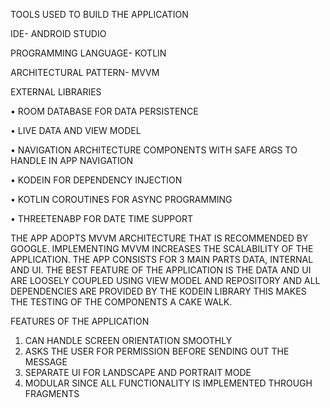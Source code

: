 TOOLS USED TO BUILD THE APPLICATION

IDE- ANDROID STUDIO

PROGRAMMING LANGUAGE- KOTLIN

ARCHITECTURAL PATTERN- MVVM

EXTERNAL LIBRARIES

• ROOM DATABASE FOR DATA PERSISTENCE

• LIVE DATA AND VIEW MODEL

• NAVIGATION ARCHITECTURE COMPONENTS WITH SAFE ARGS TO HANDLE IN
APP NAVIGATION

• KODEIN FOR DEPENDENCY INJECTION

• KOTLIN COROUTINES FOR ASYNC PROGRAMMING

• THREETENABP FOR DATE TIME SUPPORT

THE APP ADOPTS MVVM ARCHITECTURE THAT IS RECOMMENDED BY
GOOGLE. IMPLEMENTING MVVM INCREASES THE SCALABILITY OF THE
APPLICATION. THE APP CONSISTS FOR 3 MAIN PARTS DATA, INTERNAL AND UI. THE
BEST FEATURE OF THE APPLICATION IS THE DATA AND UI ARE LOOSELY COUPLED
USING VIEW MODEL AND REPOSITORY AND ALL DEPENDENCIES ARE PROVIDED BY
THE KODEIN LIBRARY THIS MAKES THE TESTING OF THE COMPONENTS A CAKE
WALK.


FEATURES OF THE APPLICATION
1) CAN HANDLE SCREEN ORIENTATION SMOOTHLY
2) ASKS THE USER FOR PERMISSION BEFORE SENDING OUT THE MESSAGE
3) SEPARATE UI FOR LANDSCAPE AND PORTRAIT MODE
4) MODULAR SINCE ALL FUNCTIONALITY IS IMPLEMENTED THROUGH
FRAGMENTS
